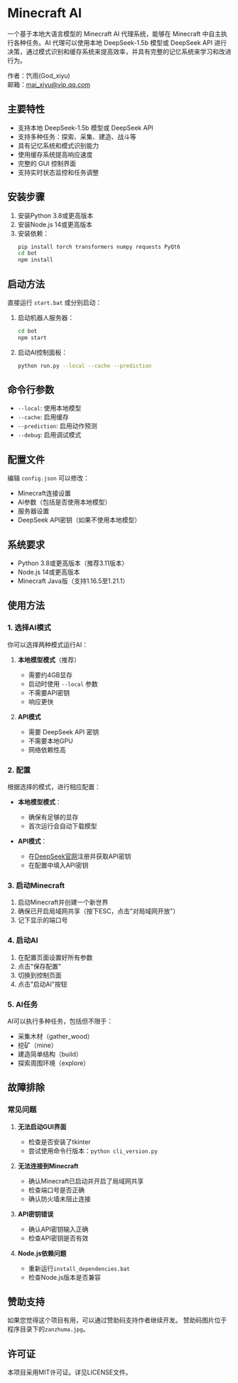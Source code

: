 # Minecraft AI

一个基于本地大语言模型的 Minecraft AI 代理系统，能够在 Minecraft 中自主执行各种任务。AI 代理可以使用本地 DeepSeek-1.5b 模型或 DeepSeek API 进行决策，通过模式识别和缓存系统来提高效率，并具有完整的记忆系统来学习和改进行为。

作者：饩雨(God_xiyu)  
邮箱：mai_xiyu@vip.qq.com

## 主要特性

- 支持本地 DeepSeek-1.5b 模型或 DeepSeek API
- 支持多种任务：探索、采集、建造、战斗等
- 具有记忆系统和模式识别能力
- 使用缓存系统提高响应速度
- 完整的 GUI 控制界面
- 支持实时状态监控和任务调整

## 安装步骤

1. 安装Python 3.8或更高版本
2. 安装Node.js 14或更高版本
3. 安装依赖：
   ```bash
   pip install torch transformers numpy requests PyQt6
   cd bot
   npm install
   ```

## 启动方法

直接运行 `start.bat` 或分别启动：

1. 启动机器人服务器：
   ```bash
   cd bot
   npm start
   ```

2. 启动AI控制面板：
   ```bash
   python run.py --local --cache --prediction
   ```

## 命令行参数

- `--local`: 使用本地模型
- `--cache`: 启用缓存
- `--prediction`: 启用动作预测
- `--debug`: 启用调试模式

## 配置文件

编辑 `config.json` 可以修改：
- Minecraft连接设置
- AI参数（包括是否使用本地模型）
- 服务器设置
- DeepSeek API密钥（如果不使用本地模型）

## 系统要求

- Python 3.8或更高版本（推荐3.11版本）
- Node.js 14或更高版本
- Minecraft Java版（支持1.16.5至1.21.1）

## 使用方法

### 1. 选择AI模式

你可以选择两种模式运行AI：

1. **本地模型模式**（推荐）
   - 需要约4GB显存
   - 启动时使用 `--local` 参数
   - 不需要API密钥
   - 响应更快

2. **API模式**
   - 需要 DeepSeek API 密钥
   - 不需要本地GPU
   - 网络依赖性高

### 2. 配置

根据选择的模式，进行相应配置：

- **本地模型模式**：
  - 确保有足够的显存
  - 首次运行会自动下载模型

- **API模式**：
  - 在[DeepSeek官网](https://deepseek.com)注册并获取API密钥
  - 在配置中填入API密钥

### 3. 启动Minecraft

1. 启动Minecraft并创建一个新世界
2. 确保已开启局域网共享（按下ESC，点击"对局域网开放"）
3. 记下显示的端口号

### 4. 启动AI

1. 在配置页面设置好所有参数
2. 点击"保存配置"
3. 切换到控制页面
4. 点击"启动AI"按钮

### 5. AI任务

AI可以执行多种任务，包括但不限于：

- 采集木材（gather_wood）
- 挖矿（mine）
- 建造简单结构（build）
- 探索周围环境（explore）

## 故障排除

### 常见问题

1. **无法启动GUI界面**
   - 检查是否安装了tkinter
   - 尝试使用命令行版本：`python cli_version.py`

2. **无法连接到Minecraft**
   - 确认Minecraft已启动并开启了局域网共享
   - 检查端口号是否正确
   - 确认防火墙未阻止连接

3. **API密钥错误**
   - 确认API密钥输入正确
   - 检查API密钥是否有效

4. **Node.js依赖问题**
   - 重新运行`install_dependencies.bat`
   - 检查Node.js版本是否兼容

## 赞助支持

如果您觉得这个项目有用，可以通过赞助码支持作者继续开发。
赞助码图片位于程序目录下的`zanzhuma.jpg`。

## 许可证

本项目采用MIT许可证。详见LICENSE文件。 